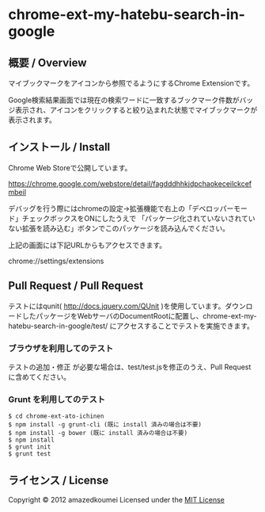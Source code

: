chrome-ext-my-hatebu-search-in-google
======================

概要 / Overview
----------
マイブックマークをアイコンから参照でるようにするChrome Extensionです。

Google検索結果画面では現在の検索ワードに一致するブックマーク件数がバッジ表示され、アイコンをクリックすると絞り込まれた状態でマイブックマークが表示されます。

インストール / Install
----------
Chrome Web Storeで公開しています。

https://chrome.google.com/webstore/detail/fagdddhhkjdpchaokeceilckcefmbeil

デバッグを行う際にはchromeの設定->拡張機能で右上の「デベロッパーモード」チェックボックスをONにしたうえで
 「パッケージ化されていないされていない拡張を読み込む」ボタンでこのパッケージを読み込んでください。

 上記の画面には下記URLからもアクセスできます。

chrome://settings/extensions

Pull Request / Pull Request
----------

テストにはqunit( http://docs.jquery.com/QUnit )を使用しています。ダウンロードしたパッケージをWebサーバのDocumentRootに配置し、chrome-ext-my-hatebu-search-in-google/test/ にアクセスすることでテストを実施できます。

### ブラウザを利用してのテスト

テストの追加・修正 が必要な場合は、test/test.jsを修正のうえ、Pull Requestに含めてください。

### Grunt を利用してのテスト

    $ cd chrome-ext-ato-ichinen
    $ npm install -g grunt-cli (既に install 済みの場合は不要)
    $ npm install -g bower (既に install 済みの場合は不要)
    $ npm install
    $ grunt init
    $ grunt test

ライセンス / License
----------
Copyright &copy; 2012 amazedkoumei
Licensed under the [MIT License][mit]
 
[MIT]: http://www.opensource.org/licenses/mit-license.php
